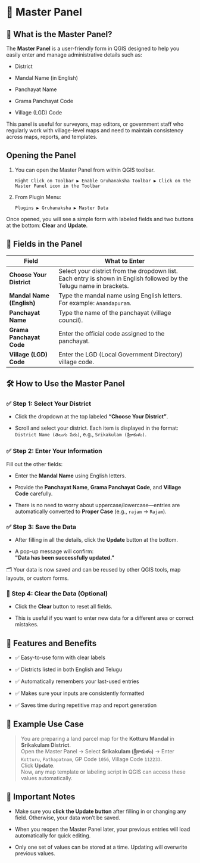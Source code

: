 # 🧭 Master Panel

## 📖 What is the Master Panel?

The **Master Panel** is a user-friendly form in QGIS designed to help you easily enter and manage administrative details such as:

- District

- Mandal Name (in English)

- Panchayat Name

- Grama Panchayat Code

- Village (LGD) Code

This panel is useful for surveyors, map editors, or government staff who regularly work with village-level maps and need to maintain consistency across maps, reports, and templates.

## Opening the Panel

1. You can open the Master Panel from within QGIS toolbar.

    ```
    Right Click on Toolbar ▶ Enable Gruhanaksha Toolbar ▶ Click on the Master Panel icon in the Toolbar
    ```

2. From Plugin Menu:

    ```
    Plugins ▶ Gruhanaksha ▶ Master Data
    ```

Once opened, you will see a simple form with labeled fields and two buttons at the bottom: **Clear** and **Update**.

## 🧾 Fields in the Panel

| **Field**                 | **What to Enter**                                                                                                    |
| ------------------------- | -------------------------------------------------------------------------------------------------------------------- |
| **Choose Your District**  | Select your district from the dropdown list. Each entry is shown in English followed by the Telugu name in brackets. |
| **Mandal Name (English)** | Type the mandal name using English letters. For example: `Anandapuram`.                                              |
| **Panchayat Name**        | Type the name of the panchayat (village council).                                                                    |
| **Grama Panchayat Code**  | Enter the official code assigned to the panchayat.                                                                   |
| **Village (LGD) Code**    | Enter the LGD (Local Government Directory) village code.                                                             |

## 🛠️ How to Use the Master Panel

### ✅ Step 1: Select Your District

- Click the dropdown at the top labeled **“Choose Your District”**.

- Scroll and select your district. Each item is displayed in the format:  
  `District Name (తెలుగు పేరు)`, e.g., `Srikakulam (శ్రీకాకుళం)`.

### ✅ Step 2: Enter Your Information

Fill out the other fields:

- Enter the **Mandal Name** using English letters.

- Provide the **Panchayat Name**, **Grama Panchayat Code**, and **Village Code** carefully.

- There is no need to worry about uppercase/lowercase—entries are automatically converted to **Proper Case** (e.g., `rajam` → `Rajam`).

### ✅ Step 3: Save the Data

- After filling in all the details, click the **Update** button at the bottom.

- A pop-up message will confirm:  
  **"Data has been successfully updated."**

🗂️ Your data is now saved and can be reused by other QGIS tools, map layouts, or custom forms.

### 🔄 Step 4: Clear the Data (Optional)

- Click the **Clear** button to reset all fields.

- This is useful if you want to enter new data for a different area or correct mistakes.

## 📌 Features and Benefits

- ✅ Easy-to-use form with clear labels

- ✅ Districts listed in both English and Telugu

- ✅ Automatically remembers your last-used entries

- ✅ Makes sure your inputs are consistently formatted

- ✅ Saves time during repetitive map and report generation

## 🧠 Example Use Case

> You are preparing a land parcel map for the **Kotturu Mandal** in **Srikakulam District**.  
> Open the Master Panel → Select **Srikakulam (శ్రీకాకుళం)** → Enter `Kotturu`, `Pathapatnam`, GP Code `1056`, Village Code `112233`.  
> Click **Update**.  
> Now, any map template or labeling script in QGIS can access these values automatically.

## 🛑 Important Notes

- Make sure you **click the Update button** after filling in or changing any field. Otherwise, your data won’t be saved.

- When you reopen the Master Panel later, your previous entries will load automatically for quick editing.

- Only one set of values can be stored at a time. Updating will overwrite previous values.
